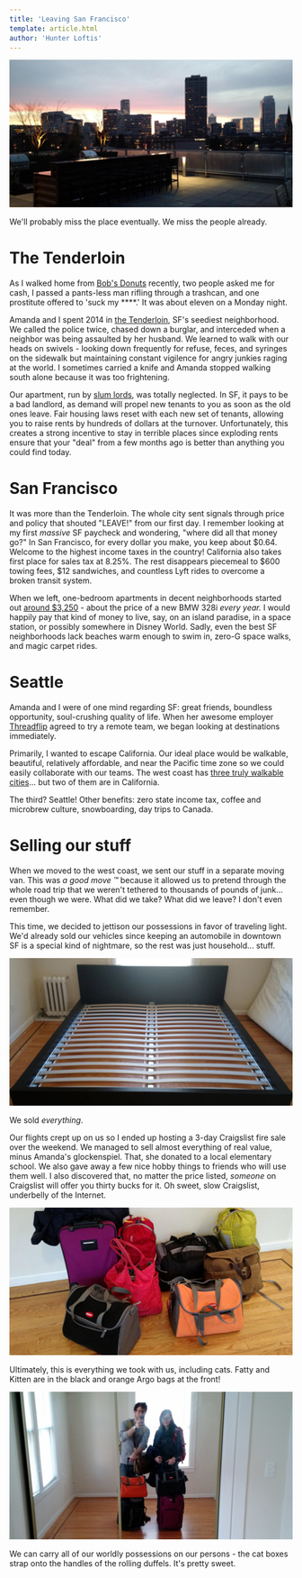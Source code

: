 ```yaml
---
title: 'Leaving San Francisco'
template: article.html
author: 'Hunter Loftis'
---
```


![Apartment](thumb.jpg)

We'll probably miss the place eventually. We miss the people already.

# The Tenderloin

As I walked home from [Bob's Donuts](http://www.yelp.com/biz/bobs-donut-and-pastry-shop-san-francisco-2) recently,
two people asked me for cash,
I passed a pants-less man rifling through a trashcan,
and one prostitute offered to 'suck my \*\*\*\*.'
It was about eleven on a Monday night.

Amanda and I spent 2014 in [the Tenderloin](https://www.google.com/search?q=the+tenderloin+sf&espv=2&biw=1391&bih=805&source=lnms&tbm=isch&sa=X&ei=NPOyVN_NCZHvoASC5ILwCQ&ved=0CAcQ_AUoAg),
SF's seediest neighborhood.
We called the police twice, chased down a burglar, and interceded when a
neighbor was being assaulted by her husband.
We learned to walk with our heads on swivels - looking down frequently for
refuse, feces, and syringes on the sidewalk but maintaining constant vigilence for
angry junkies raging at the world.
I sometimes carried a knife and Amanda stopped walking south alone because it was too frightening.

Our apartment, run by [slum lords](http://www.yelp.com/biz/mosser-companies-san-francisco),
was totally neglected.
In SF, it pays to be a bad landlord, as demand will propel new tenants to you as
soon as the old ones leave.
Fair housing laws reset with each new set of tenants,
allowing you to raise rents by hundreds of dollars at the turnover.
Unfortunately, this creates a strong incentive to stay in terrible places
since exploding rents ensure that your "deal" from a few months ago is better than
anything you could find today.

# San Francisco

It was more than the Tenderloin.
The whole city sent signals through price and policy that shouted "LEAVE!" from our first day.
I remember looking at my first *massive* SF paycheck and wondering, "where did all that money go?"
In San Francisco, for every dollar you make, you keep about $0.64.
Welcome to the highest income taxes in the country!
California also takes first place for sales tax at 8.25%.
The rest disappears piecemeal to $600 towing fees, $12 sandwiches,
and countless Lyft rides to overcome a broken transit system.

When we left, one-bedroom apartments in decent neighborhoods started out [around $3,250](http://i.bullfax.com/imgs/957b73733bbc6918bb9c344ddc7a6362d71e202e.jpg) -
about the price of a new BMW 328i *every year.*
I would happily pay that kind of money to live, say, on an island paradise, in a space station,
or possibly somewhere in Disney World.
Sadly, even the best SF neighborhoods lack beaches warm enough to swim in,
zero-G space walks, and magic carpet rides.

# Seattle

Amanda and I were of one mind regarding SF: great friends, boundless opportunity, soul-crushing quality of life.
When her awesome employer [Threadflip](http://www.threadflip.com/)
agreed to try a remote team, we began looking at destinations immediately.

Primarily, I wanted to escape California.
Our ideal place would be walkable, beautiful, relatively affordable,
and near the Pacific time zone so we could easily collaborate with our teams.
The west coast has [three truly walkable cities](https://www.walkscore.com/cities-and-neighborhoods/)...
but two of them are in California.

The third? Seattle!
Other benefits: zero state income tax, coffee and microbrew culture, snowboarding, day trips to Canada.

# Selling our stuff

When we moved to the west coast, we sent our stuff in a separate moving van.
This was *a good move &trade;* because it allowed us to pretend through the whole road trip that
we weren't tethered to thousands of pounds of junk... even though we were.
What did we take? What did we leave? I don't even remember.

This time, we decided to jettison our possessions in favor of traveling light.
We'd already sold our vehicles since keeping an automobile in downtown SF is a special kind of nightmare,
so the rest was just household... stuff.

![Bed](selling-bed.jpg)

We sold *everything*.

Our flights crept up on us so I ended up hosting a 3-day Craigslist fire sale over the weekend.
We managed to sell almost everything of real value, minus Amanda's glockenspiel.
That, she donated to a local elementary school.
We also gave away a few nice hobby things to friends who will use them well.
I also discovered that, no matter the price listed, *someone* on Craigslist will offer you thirty bucks for it.
Oh sweet, slow Craigslist, underbelly of the Internet.

![Luggage](luggage.jpg)

Ultimately, this is everything we took with us, including cats.
Fatty and Kitten are in the black and orange Argo bags at the front!

![Carrying everything](carrying-everything.jpg)

We can carry all of our worldly possessions on our persons - the cat boxes
strap onto the handles of the rolling duffels. It's pretty sweet.

